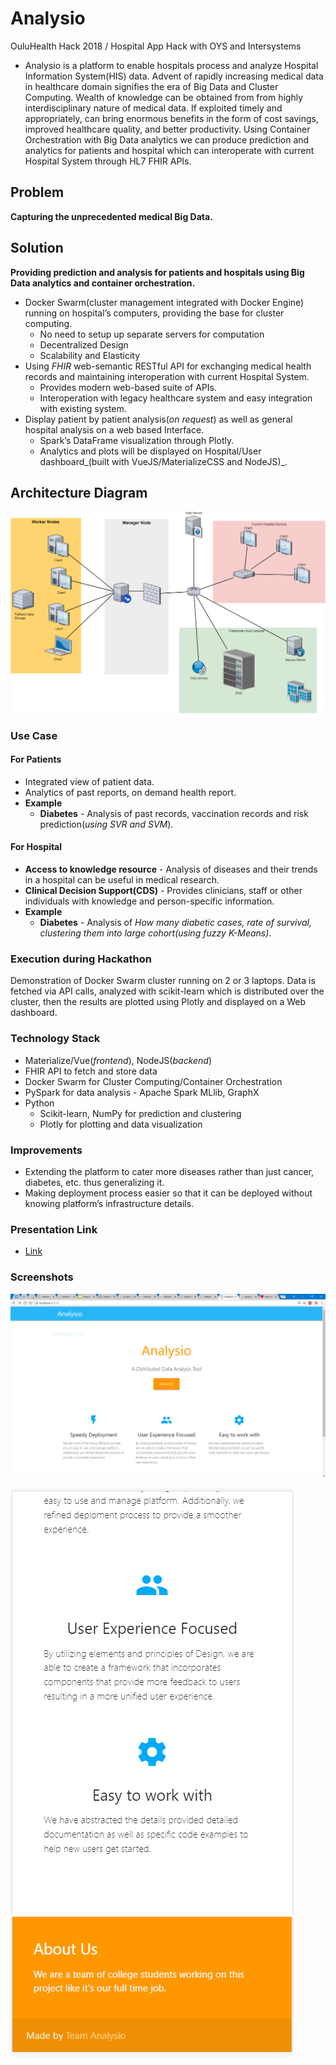 # Analysio
OuluHealth Hack 2018 / Hospital App Hack with OYS and Intersystems
* Analysio is a platform to enable hospitals process and analyze Hospital Information System(HIS) data. Advent of rapidly increasing medical data in healthcare domain signifies the era of Big Data and Cluster Computing. Wealth of knowledge can be obtained from from highly interdisciplinary nature of medical data. If exploited timely and appropriately, can bring enormous benefits in the form of cost savings, improved healthcare quality, and better productivity. Using Container Orchestration with Big Data analytics we can produce prediction and analytics for patients and hospital which can interoperate with current Hospital System through HL7 FHIR APIs.

## Problem
__Capturing the unprecedented medical Big Data.__

## Solution
__Providing prediction and analysis for patients and hospitals using Big Data analytics and container orchestration.__
* Docker Swarm(cluster management integrated with Docker Engine) running on hospital’s computers, providing the base for cluster computing.
  * No need to setup up separate servers for computation
  * Decentralized Design
  * Scalability and Elasticity
* Using _FHIR_ web-semantic RESTful API for exchanging medical health records and maintaining interoperation with current Hospital System.
  * Provides modern web-based suite of APIs.
  * Interoperation with legacy healthcare system and easy integration with existing system.
* Display patient by patient analysis(_on request_) as well as general hospital analysis on a web based Interface.
  * Spark’s DataFrame visualization through Plotly.
  * Analytics and plots will be displayed on Hospital/User dashboard_(built with VueJS/MaterializeCSS and NodeJS)_.

## Architecture Diagram
![architecture diagram](https://raw.githubusercontent.com/rishabhc32/Analysio/master/images/3.png)

### Use Case
#### For Patients
* Integrated view of patient data.
* Analytics of past reports, on demand health report.
* __Example__
  * __Diabetes__ - Analysis of past records, vaccination records and risk prediction(_using SVR and SVM_). 

#### For Hospital
 * __Access to knowledge resource__ - Analysis of diseases and their trends in a hospital can be useful in medical research.
 * __Clinical Decision Support(CDS)__ - Provides clinicians, staff or other individuals with knowledge and person-specific information.
 * __Example__
   * __Diabetes__ - Analysis of _How many diabetic cases, rate of survival, clustering them into large cohort(using fuzzy K-Means)_. 

### Execution during Hackathon
Demonstration of Docker Swarm cluster running on 2 or 3 laptops. Data is fetched via API calls, analyzed with scikit-learn which is distributed over the cluster, then the results are plotted using Plotly and displayed on a Web dashboard.

### Technology Stack
* Materialize/Vue(_frontend_), NodeJS(_backend_)
* FHIR API to fetch and store data
* Docker Swarm for Cluster Computing/Container Orchestration
* PySpark for data analysis - Apache Spark MLlib, GraphX
* Python
  * Scikit-learn, NumPy for prediction and clustering
  * Plotly for plotting and data visualization

### Improvements
* Extending the platform to cater more diseases rather than just cancer, diabetes, etc. thus generalizing it. 
* Making deployment process easier so that it can be deployed without knowing platform’s infrastructure details.

### Presentation Link 
* [Link](https://docs.google.com/presentation/d/1a-4DaWi7JO__eMGBYmP-3m4cmS2OvEXZz_UYzVgPBNY/edit?usp=sharing)

### Screenshots
![Web interface](https://raw.githubusercontent.com/rishabhc32/Analysio/master/images/1.PNG)

![Mobile View](https://raw.githubusercontent.com/rishabhc32/Analysio/master/images/2.PNG)

